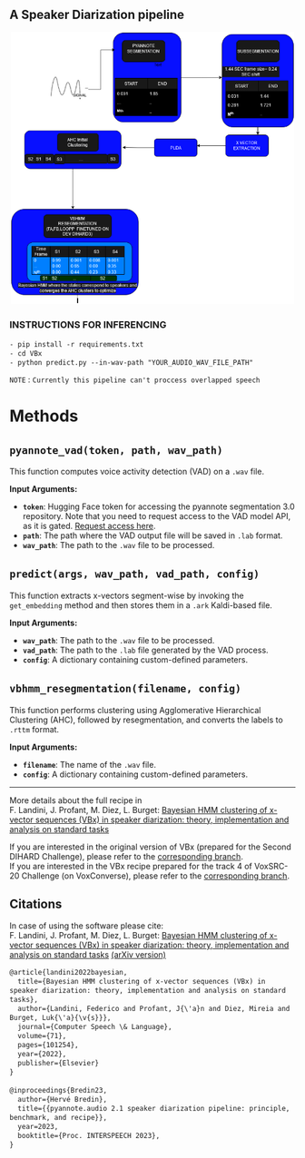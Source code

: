 ## A Speaker Diarization pipeline 
<p align="center"><img src="info/vbx_without_overlap.png" alt="Illustration of pipeline." width="500"/></p>


### INSTRUCTIONS FOR INFERENCING
```
- pip install -r requirements.txt
- cd VBx
- python predict.py --in-wav-path "YOUR_AUDIO_WAV_FILE_PATH"
```
`NOTE` : `Currently this pipeline can't proccess overlapped speech`

# Methods

## `pyannote_vad(token, path, wav_path)`
This function computes voice activity detection (VAD) on a `.wav` file.

**Input Arguments:**

- **`token`**: Hugging Face token for accessing the pyannote segmentation 3.0 repository. Note that you need to request access to the VAD model API, as it is gated. [Request access here](https://huggingface.co/pyannote/segmentation-3.0).
- **`path`**: The path where the VAD output file will be saved in `.lab` format.
- **`wav_path`**: The path to the `.wav` file to be processed.

## `predict(args, wav_path, vad_path, config)`
This function extracts x-vectors segment-wise by invoking the `get_embedding` method and then stores them in a `.ark` Kaldi-based file.

**Input Arguments:**

- **`wav_path`**: The path to the `.wav` file to be processed.
- **`vad_path`**: The path to the `.lab` file generated by the VAD process.
- **`config`**: A dictionary containing custom-defined parameters.

## `vbhmm_resegmentation(filename, config)`
This function performs clustering using Agglomerative Hierarchical Clustering (AHC), followed by resegmentation, and converts the labels to `.rttm` format.

**Input Arguments:**

- **`filename`**: The name of the `.wav` file.
- **`config`**: A dictionary containing custom-defined parameters.

---

More details about the full recipe in\
F. Landini, J. Profant, M. Diez, L. Burget: [Bayesian HMM clustering of x-vector sequences (VBx) in speaker diarization: theory, implementation and analysis on standard tasks](https://www.sciencedirect.com/science/article/pii/S0885230821000619)

If you are interested in the original version of VBx (prepared for the Second DIHARD Challenge), please refer to the [corresponding branch](https://github.com/BUTSpeechFIT/VBx/tree/v1.0_DIHARDII).\
If you are interested in the VBx recipe prepared for the track 4 of VoxSRC-20 Challenge (on VoxConverse), please refer to the [corresponding branch](https://github.com/BUTSpeechFIT/VBx/tree/v1.1_VoxConverse2020).


## Citations
In case of using the software please cite:\
F. Landini, J. Profant, M. Diez, L. Burget: [Bayesian HMM clustering of x-vector sequences (VBx) in speaker diarization: theory, implementation and analysis on standard tasks](https://www.sciencedirect.com/science/article/pii/S0885230821000619) [(arXiv version)](https://arxiv.org/abs/2012.14952)
```
@article{landini2022bayesian,
  title={Bayesian HMM clustering of x-vector sequences (VBx) in speaker diarization: theory, implementation and analysis on standard tasks},
  author={Landini, Federico and Profant, J{\'a}n and Diez, Mireia and Burget, Luk{\'a}{\v{s}}},
  journal={Computer Speech \& Language},
  volume={71},
  pages={101254},
  year={2022},
  publisher={Elsevier}
}

@inproceedings{Bredin23,
  author={Hervé Bredin},
  title={{pyannote.audio 2.1 speaker diarization pipeline: principle, benchmark, and recipe}},
  year=2023,
  booktitle={Proc. INTERSPEECH 2023},
}
```
